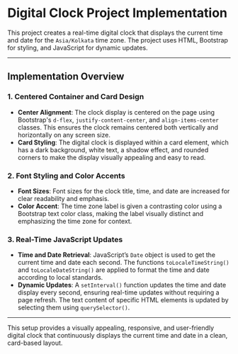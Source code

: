 # Digital Clock Project Implementation

This project creates a real-time digital clock that displays the current time and date for the `Asia/Kolkata` time zone. The project uses HTML, Bootstrap for styling, and JavaScript for dynamic updates.

---

## Implementation Overview

### 1. Centered Container and Card Design
   - **Center Alignment**: The clock display is centered on the page using Bootstrap's `d-flex`, `justify-content-center`, and `align-items-center` classes. This ensures the clock remains centered both vertically and horizontally on any screen size.
   - **Card Styling**: The digital clock is displayed within a card element, which has a dark background, white text, a shadow effect, and rounded corners to make the display visually appealing and easy to read.

### 2. Font Styling and Color Accents
   - **Font Sizes**: Font sizes for the clock title, time, and date are increased for clear readability and emphasis.
   - **Color Accent**: The time zone label is given a contrasting color using a Bootstrap text color class, making the label visually distinct and emphasizing the time zone for context.

### 3. Real-Time JavaScript Updates
   - **Time and Date Retrieval**: JavaScript’s `Date` object is used to get the current time and date each second. The functions `toLocaleTimeString()` and `toLocaleDateString()` are applied to format the time and date according to local standards.
   - **Dynamic Updates**: A `setInterval()` function updates the time and date display every second, ensuring real-time updates without requiring a page refresh. The text content of specific HTML elements is updated by selecting them using `querySelector()`.

---

This setup provides a visually appealing, responsive, and user-friendly digital clock that continuously displays the current time and date in a clean, card-based layout.
